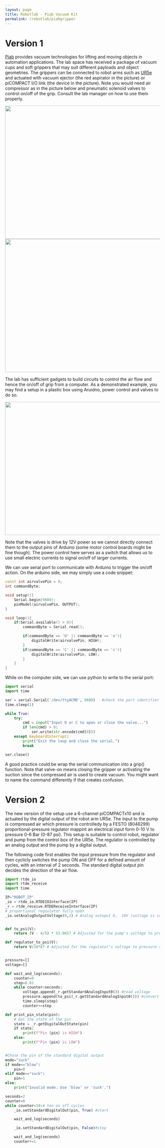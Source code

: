 ```yaml
---
layout: page
title: Robotlab - Piab Vacuum Kit
permalink: /robotlab/piabgripper
---
```

# Version 1
[Piab](https://www.piab.com) provides vacuum technologies for lifting and moving objects in automation applications. The lab space has received a package of vacuum cups and soft grippers that may suit different payloads and object geometries. The grippers can be connected to robot arms such as [UR5e](./ur5e) and actuated with vacuum ejector (the red aspirator in the picture) or piCOMPACT I/O link (the device in the picture). Note you would need air compressor as in the picture below and pneumatic solenoid valves to control on/off of the grip. Consult the lab manager on how to use them properly.

<div>
<img src="./assets/img/IMG_0685.jpeg" width="576" height="432"/>
<img src="./assets/img/IMG_0686.jpeg" width="576" height="432"/>
</div>

The lab has sufficient gadgets to build circuits to control the air flow and hence the on/off of grip from a computer. As a demonstrated example, you may find a setup in a plastic box using Aruidno, power control and valves to do so. 

<div>
<img src="./assets/img/IMG_0925.jpg" width="576" height="432"/>
</div>

Note that the valves is drive by 12V power so we cannot directly connect them to the output pins of Arduino (some motor control boards might be fine though). The power control here serves as a switch that allows us to use small electric currents to signal on/off of larger currents. 

We can use serial port to communicate with Arduino to trigger the on/off action. On the arduino side, we may simply use a code snippet:

```cpp
const int airvalvePin = 8;
int commandByte;

void setup(){
    Serial.begin(9600);
    pinModel(airvalvePin, OUTPUT);
}

void loop(){
    if(Serial.available() > 0){
        commandByte = Serial.read();

        if(commandByte == 'O' || commandByte == 'o'){
            digitalWrite(airvalvePin, HIGH);
        }
        if(commandByte == 'C' || commandByte == 'c'){
            digitalWrite(airvalvePin, LOW);
        }
    }
}
```

While on the computer side, we can use python to write to the serial port:

```python
import serial
import time

ser = serial.Serial('/dev/ttyACM0', 9600)   #check the port identifier on your computer
time.sleep(1)

while True:
    try:
        cmd = input("Input O or C to open or close the valve...")
        if len(cmd) > 0:
            ser.write(str.encode(cmd[0]))
    except KeyboardInterrupt:
        print("Exit the loop and close the serial.")
        break

ser.close()
```

A good practice could be wrap the serial communication into a grip() function. Note that valve-on means closing the gripper or activating the suction since the compressed air is used to create vacuum. You might want to name the command differently if that creates confusion.

# Version 2
The new version of the setup use a 6-channel piCOMPACTx10 and is actuated by the digital output of the robot arm UR5e.
The input to the pump is compressed air which pressure is controlledy by a FESTO (8046299) proportional-pressure regulator mappint an electrical input form 0-10 V to pressure 0-6 Bar (0-87 psi).
This setup is suitable to control robot, regulator and pump from the control box of the UR5e. The regulator is controlled by an analog output and the pump by a digital output.


The following code first enables the input pressure from the regulator and then cyclicly switches the pump ON and OFF for a defined amount of cycles, with an interval of 2 seconds. The standard digital output pin decides the direction of the air flow.

```python
import rtde_io
import rtde_receive
import time

IP="ROBOT_IP"
_io = rtde_io.RTDEIOInterface(IP)
_r = rtde_receive.RTDEReceiveInterface(IP)
# proportional reguulator fully open
_io.setAnalogOutputVoltage(0,1) # Analog outoput 0,  10V (voltage is controlled with a float 0 to 1)


def to_psi(V):
    return (V - 4/5) * 53.0657 # Adjusted for the pump's voltage to pressure relationship

def regulator_to_psi(V):
    return V/10*87 # Adjusted for the regulator's voltage to pressure relationship


pressure=[]
voltage=[]

def wait_and_log(seconds):
    counter=0
    step=0.01
    while counter<seconds: 
        voltage.append(_r.getStandardAnalogInput0()) #read voltage
        pressure.append(to_psi(_r.getStandardAnalogInput0())) #convert to pressure
        time.sleep(step)
        counter+=step

def print_pin_state(pin):
    # Get the state of the pin
    state = _r.getDigitalOutState(pin)
    if state:
        print(f"Pin {pin} is HIGH")
    else:
        print(f"Pin {pin} is LOW")


#Chose the pin of the standard digital output
mode="suck"
if mode=="blow":
    pin=0
elif mode=="suck":
    pin=1
else:
    print("Invalid mode. Use 'blow' or 'suck'.")

seconds=2
counter=0
while counter<10:# ten on off cycles
    _io.setStandardDigitalOut(pin, True) #start

    wait_and_log(seconds)

    _io.setStandardDigitalOut(pin, False)#stop

    wait_and_log(seconds)
    counter+=1
```

